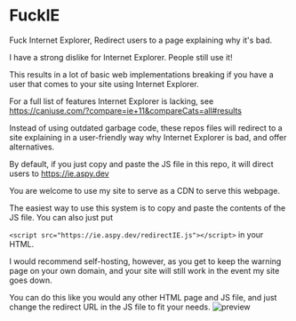 # FuckIE
Fuck Internet Explorer, Redirect users to a page explaining why it's bad.

I have a strong dislike for Internet Explorer. People still use it!

This results in a lot of basic web implementations breaking if you have a user that comes to your site using Internet Explorer.

For a full list of features Internet Explorer is lacking, see https://caniuse.com/?compare=ie+11&compareCats=all#results

Instead of using outdated garbage code, these repos files will redirect to a site explaining in a user-friendly way why Internet Explorer is bad, and offer alternatives.

By default, if you just copy and paste the JS file in this repo, it will direct users to https://ie.aspy.dev

You are welcome to use my site to serve as a CDN to serve this webpage.

The easiest way to use this system is to copy and paste the contents of the JS file. You can also just put

`<script src="https://ie.aspy.dev/redirectIE.js"></script>` in your HTML.

I would recommend self-hosting, however, as you get to keep the warning page on your own domain, and your site will still work in the event my site goes down.

You can do this like you would any other HTML page and JS file, and just change the redirect URL in the JS file to fit your needs.
![preview](https://files.catbox.moe/d3gjyi.png)
